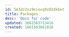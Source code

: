 ```yaml
---
id: 5m3dz2nz9eiovq9z02dk6et
title: Packages
desc: 'Docs for code'
updated: 1661563713416
created: 1661563661816
---
```

